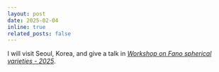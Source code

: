 ```yaml
---
layout: post
date: 2025-02-04
inline: true
related_posts: false
---
```


I will visit Seoul, Korea, and give a talk in *<a href = "https://sites.google.com/view/wfsv2025">Workshop on Fano spherical varieties - 2025</a>*.
